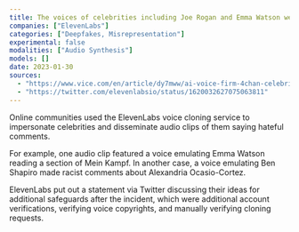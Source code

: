 ```yaml
---
title: The voices of celebrities including Joe Rogan and Emma Watson were impersonated to generate racist, transphobic, and violent comments
companies: ["ElevenLabs"]
categories: ["Deepfakes, Misrepresentation"]
experimental: false
modalities: ["Audio Synthesis"]
models: []
date: 2023-01-30
sources:
  - "https://www.vice.com/en/article/dy7mww/ai-voice-firm-4chan-celebrity-voices-emma-watson-joe-rogan-elevenlabs"
  - "https://twitter.com/elevenlabsio/status/1620032627075063811"
---
```


Online communities used the ElevenLabs voice cloning service to impersonate celebrities and disseminate audio clips of them saying hateful comments.

For example, one audio clip featured a voice emulating Emma Watson reading a section of Mein Kampf. In another case, a voice emulating Ben Shapiro made racist comments about Alexandria Ocasio-Cortez.

ElevenLabs put out a statement via Twitter discussing their ideas for additional safeguards after the incident, which were additional account verifications, verifying voice copyrights, and manually verifying cloning requests.
